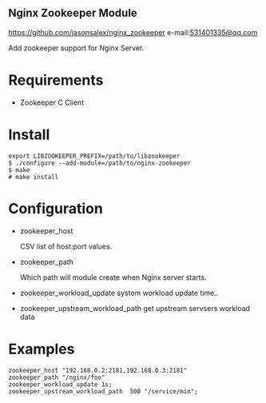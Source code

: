 Nginx Zookeeper Module
----

https://github.com/jasonsalex/nginx_zookeeper
e-mail:531401335@qq.com

Add zookeeper support for Nginx Server.

Requirements
====

* Zookeeper C Client

Install
====

    export LIBZOOKEEPER_PREFIX=/path/to/libzookeeper
    $ ./configure --add-module=/path/to/nginx-zookeeper
    $ make
    # make install

Configuration
====

* zookeeper_host

    CSV list of host:port values.

* zookeeper_path

    Which path will module create when Nginx server starts.

* zookeeper_workload_update
    system workload update time..
    	
* zookeeper_upstream_workload_path
    get upstream servsers workload data
    	
	
Examples
====

    zookeeper_host "192.168.0.2:2181,192.168.0.3:2181"
    zookeeper_path "/nginx/foo"
    zookeeper_workload_update 1s;
    zookeeper_upstream_workload_path  500 "/service/min";
